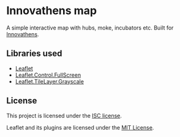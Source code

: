 # Innovathens map

A simple interactive map with hubs, moke, incubators etc. Built for [Innovathens](http://www.innovathens.gr/).

## Libraries used

* [Leaflet](http://leafletjs.com/)
* [Leaflet.Control.FullScreen](https://github.com/brunob/leaflet.fullscreen/)
* [Leaflet.TileLayer.Grayscale](https://github.com/Zverik/leaflet-grayscale/)

## License

This project is licensed under the [ISC license](http://opensource.org/licenses/ISC).

Leaflet and its plugins are licensed under the [MIT License](http://opensource.org/licenses/MIT).
